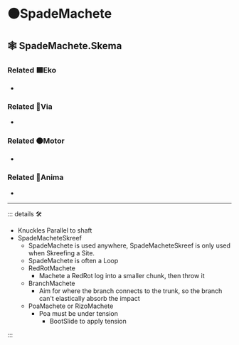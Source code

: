 # 🟠<motor>SpadeMachete</motor>

## 🕸 SpadeMachete.Skema

### Related 🟩<ekos>Eko</ekos>

-

### Related 🔻<via>Via</via>

-

### Related 🟠<motor>Motor</motor>

-

### Related 💜<anima>Anima</anima>

-

---

<!-- =================================================== -->
<!-- =================================================== -->
<!-- =================================================== -->
<!-- =================================================== -->
<!-- =================================================== -->
::: details 🛠

- Knuckles Parallel to shaft
- SpadeMacheteSkreef
    - SpadeMachete is used anywhere, SpadeMacheteSkreef is only used when Skreefing a Site.
    - SpadeMachete is often a Loop
    - RedRotMachete
        - Machete a RedRot log into a smaller chunk, then throw it
    - BranchMachete
        - Aim for where the branch connects to the trunk, so the branch can't elastically absorb the impact
    - PoaMachete or RizoMachete
        - Poa must be under tension
            - BootSlide to apply tension

:::
